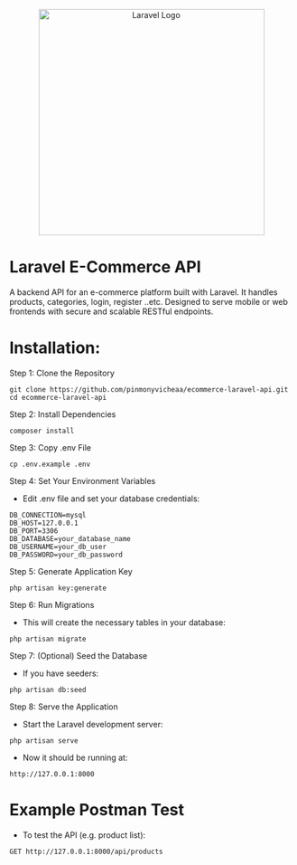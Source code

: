 <p align="center"><a href="https://laravel.com" target="_blank"><img src="https://raw.githubusercontent.com/laravel/art/master/logo-lockup/5%20SVG/2%20CMYK/1%20Full%20Color/laravel-logolockup-cmyk-red.svg" width="400" alt="Laravel Logo"></a></p>

# Laravel E-Commerce API

A backend API for an e-commerce platform built with Laravel. It handles products, categories, login, register ..etc. Designed to serve mobile or web frontends with secure and scalable RESTful endpoints.

# Installation:

Step 1: Clone the Repository
```
git clone https://github.com/pinmonyvicheaa/ecommerce-laravel-api.git
cd ecommerce-laravel-api
```

Step 2: Install Dependencies
```
composer install
```

Step 3: Copy .env File
```
cp .env.example .env
```

Step 4: Set Your Environment Variables

- Edit .env file and set your database credentials:
```
DB_CONNECTION=mysql
DB_HOST=127.0.0.1
DB_PORT=3306
DB_DATABASE=your_database_name
DB_USERNAME=your_db_user
DB_PASSWORD=your_db_password
```

Step 5: Generate Application Key
```
php artisan key:generate
```

Step 6: Run Migrations

- This will create the necessary tables in your database:
```
php artisan migrate
```

Step 7: (Optional) Seed the Database

- If you have seeders:
```
php artisan db:seed
```

Step 8: Serve the Application

- Start the Laravel development server:
```
php artisan serve
```

- Now it should be running at:
```
http://127.0.0.1:8000
```

# Example Postman Test

- To test the API (e.g. product list):
```
GET http://127.0.0.1:8000/api/products
```
